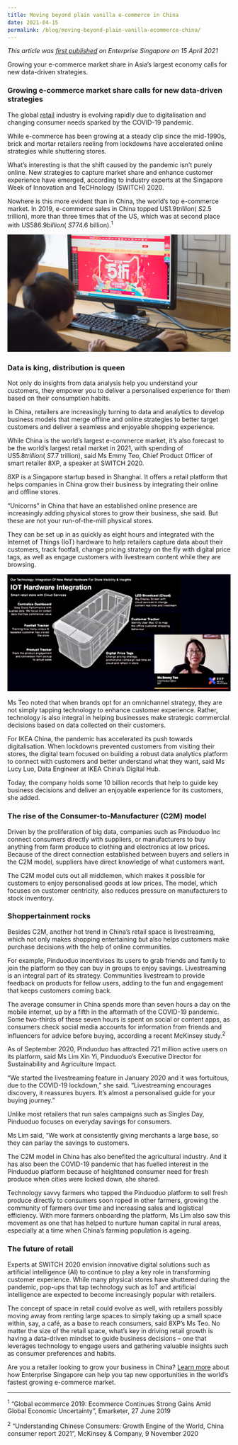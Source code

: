 ```yaml
---
title: Moving beyond plain vanilla e-commerce in China
date: 2021-04-15
permalink: /blog/moving-beyond-plain-vanilla-ecommerce-china/
---
```

_This article was [first published](https://www.enterprisesg.gov.sg/blog/moving-beyond-plain-vanilla-e-commerce-in-china) on Enterprise Singapore on 15 April 2021_

Growing your e-commerce market share in Asia’s largest economy calls for new data-driven strategies.

### Growing e-commerce market share calls for new data-driven strategies

The global [retail](https://www.enterprisesg.gov.sg/industries/type/retail/industry-profile) industry is evolving rapidly due to digitalisation and changing consumer needs sparked by the COVID-19 pandemic.

While e-commerce has been growing at a steady clip since the mid-1990s, brick and mortar retailers reeling from lockdowns have accelerated online strategies while shuttering stores.

What’s interesting is that the shift caused by the pandemic isn’t purely online. New strategies to capture market share and enhance customer experience have emerged, according to industry experts at the Singapore Week of Innovation and TeCHnology (SWITCH) 2020.

Nowhere is this more evident than in China, the world’s top e-commerce market. In 2019, e-commerce sales in China topped US$1.9 trillion (~S$2.5 trillion), more than three times that of the US, which was at second place with US$586.9 billion (~S$774.6 billion).<sup>1</sup>

![](/images/SWITCH-beyond_plain_vanilla_ecommerce_01.jpg)

### Data is king, distribution is queen

Not only do insights from data analysis help you understand your customers, they empower you to deliver a personalised experience for them based on their consumption habits.

In China, retailers are increasingly turning to data and analytics to develop business models that merge offline and online strategies to better target customers and deliver a seamless and enjoyable shopping experience.

While China is the world’s largest e-commerce market, it’s also forecast to be the world’s largest retail market in 2021, with spending of US$5.8 trillion (~S$7.7 trillion), said Ms Emmy Teo, Chief Product Officer of smart retailer 8XP, a speaker at SWITCH 2020.

8XP is a Singapore startup based in Shanghai. It offers a retail platform that helps companies in China grow their business by integrating their online and offline stores.

“Unicorns” in China that have an established online presence are increasingly adding physical stores to grow their business, she said. But these are not your run-of-the-mill physical stores.

They can be set up in as quickly as eight hours and integrated with the Internet of Things (IoT) hardware to help retailers capture data about their customers, track footfall, change pricing strategy on the fly with digital price tags, as well as engage customers with livestream content while they are browsing.

![](/images/SWITCH-beyond_plain_vanilla_ecommerce_02.jpg)

Ms Teo noted that when brands opt for an omnichannel strategy, they are not simply tapping technology to enhance customer experience. Rather, technology is also integral in helping businesses make strategic commercial decisions based on data collected on their customers.

For IKEA China, the pandemic has accelerated its push towards digitalisation. When lockdowns prevented customers from visiting their stores, the digital team focused on building a robust data analytics platform to connect with customers and better understand what they want, said Ms Lucy Luo, Data Engineer at IKEA China’s Digital Hub.

Today, the company holds some 10 billion records that help to guide key business decisions and deliver an enjoyable experience for its customers, she added.

### The rise of the Consumer-to-Manufacturer (C2M) model

Driven by the proliferation of big data, companies such as Pinduoduo Inc connect consumers directly with suppliers, or manufacturers to buy anything from farm produce to clothing and electronics at low prices. Because of the direct connection established between buyers and sellers in the C2M model, suppliers have direct knowledge of what customers want.

The C2M model cuts out all middlemen, which makes it possible for customers to enjoy personalised goods at low prices. The model, which focuses on customer centricity, also reduces pressure on manufacturers to stock inventory.

### Shoppertainment rocks

Besides C2M, another hot trend in China’s retail space is livestreaming, which not only makes shopping entertaining but also helps customers make purchase decisions with the help of online communities.

For example, Pinduoduo incentivises its users to grab friends and family to join the platform so they can buy in groups to enjoy savings. Livestreaming is an integral part of its strategy. Communities livestream to provide feedback on products for fellow users, adding to the fun and engagement that keeps customers coming back.

The average consumer in China spends more than seven hours a day on the mobile internet, up by a fifth in the aftermath of the COVID-19 pandemic. Some two-thirds of these seven hours is spent on social or content apps, as consumers check social media accounts for information from friends and influencers for advice before buying, according a recent McKinsey study.<sup>2</sup>

As of September 2020, Pinduoduo has attracted 721 million active users on its platform, said Ms Lim Xin Yi, Pinduoduo’s Executive Director for Sustainability and Agriculture Impact.

“We started the livestreaming feature in January 2020 and it was fortuitous, due to the COVID-19 lockdown,” she said. “Livestreaming encourages discovery, it reassures buyers. It’s almost a personalised guide for your buying journey.”

Unlike most retailers that run sales campaigns such as Singles Day, Pinduoduo focuses on everyday savings for consumers.

Ms Lim said, “We work at consistently giving merchants a large base, so they can parlay the savings to customers.

The C2M model in China has also benefited the agricultural industry. And it has also been the COVID-19 pandemic that has fuelled interest in the Pinduoduo platform because of heightened consumer need for fresh produce when cities were locked down, she shared.

Technology savvy farmers who tapped the Pinduoduo platform to sell fresh produce directly to consumers soon roped in other farmers, growing the community of farmers over time and increasing sales and logistical efficiency. With more farmers onboarding the platform, Ms Lim also saw this movement as one that has helped to nurture human capital in rural areas, especially at a time when China’s farming population is ageing.

### The future of retail

Experts at SWITCH 2020 envision innovative digital solutions such as artificial intelligence (AI) to continue to play a key role in transforming customer experience. While many physical stores have shuttered during the pandemic, pop-ups that tap technology such as IoT and artificial intelligence are expected to become increasingly popular with retailers.

The concept of space in retail could evolve as well, with retailers possibly moving away from renting large spaces to simply taking up a small space within, say, a café, as a base to reach consumers, said 8XP’s Ms Teo. No matter the size of the retail space, what’s key in driving retail growth is having a data-driven mindset to guide business decisions – one that leverages technology to engage users and gathering valuable insights such as consumer preferences and habits.

Are you a retailer looking to grow your business in China? [Learn more](https://www.enterprisesg.gov.sg/overseas-markets/asia-pacific/china/market-profile) about how Enterprise Singapore can help you tap new opportunities in the world’s fastest growing e-commerce market.

---

<sup>1</sup> “Global ecommerce 2019: Ecommerce Continues Strong Gains Amid Global Economic Uncertainty”, Emarketer, 27 June 2019

<sup>2</sup> “Understanding Chinese Consumers: Growth Engine of the World, China consumer report 2021”, McKinsey & Company, 9 November 2020